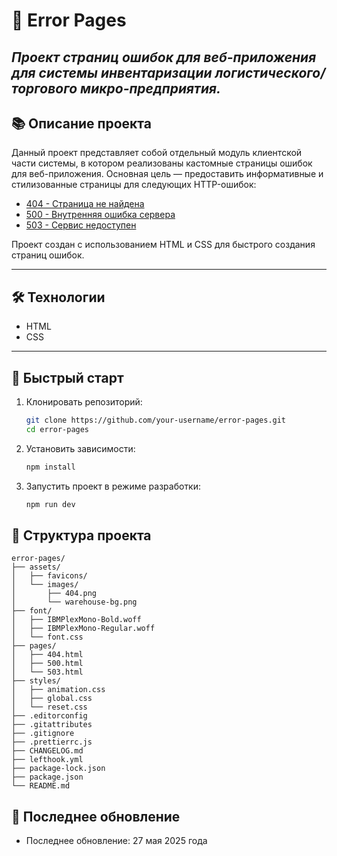 # 🦕 Error Pages

## _Проект страниц ошибок для веб-приложения для системы инвентаризации логистического/торгового микро-предприятия._

## 📚 Описание проекта

Данный проект представляет собой отдельный модуль клиентской части системы, в котором реализованы кастомные страницы ошибок для веб-приложения. Основная цель — предоставить информативные и стилизованные страницы для следующих HTTP-ошибок:

- [404 - Страница не найдена](https://github.com/stocktaking-inc/error-pages/raw/main/assets/images/gifs/404.gif)
- [500 - Внутренняя ошибка сервера](http://localhost:5500/src/pages/500.html)
- [503 - Сервис недоступен](http://localhost:5500/src/pages/503.html)

Проект создан с использованием HTML и CSS для быстрого создания страниц ошибок.

---

## 🛠 Технологии

- HTML
- CSS

---

## 🚀 Быстрый старт

1. Клонировать репозиторий:

   ```bash
   git clone https://github.com/your-username/error-pages.git
   cd error-pages
   ```

2. Установить зависимости:

   ```bash
   npm install

   ```

3. Запустить проект в режиме разработки:

   ```bash
   npm run dev
   ```

## 📂 Структура проекта

```pqsql
error-pages/
├── assets/
│   ├── favicons/
│   └── images/
│       ├── 404.png
│       └── warehouse-bg.png
├── font/
│   ├── IBMPlexMono-Bold.woff
│   ├── IBMPlexMono-Regular.woff
│   └── font.css
├── pages/
│   ├── 404.html
│   ├── 500.html
│   └── 503.html
├── styles/
│   ├── animation.css
│   ├── global.css
│   └── reset.css
├── .editorconfig
├── .gitattributes
├── .gitignore
├── .prettierrc.js
├── CHANGELOG.md
├── lefthook.yml
├── package-lock.json
├── package.json
└── README.md
```

## 📜 Последнее обновление

- Последнее обновление: 27 мая 2025 года
